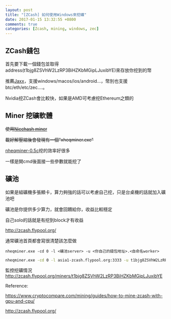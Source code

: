 ```yaml
---
layout: post
title: "[ZCash] 如何使用Windows來挖礦"
date: 2017-01-15 13:32:55 +0800
comments: true
categories: [Zcash, mining, windows, zec]
---
```


## ZCash錢包

首先要下載一個錢包並取得address(t1bjg8ZSVhW2LzRP3BiHZKbMGipLJuxibYE)來存放你挖到的幣

推薦[Jaxx](https://jaxx.io/)，支援windows/macos/ios/android...，幣別也支援btc/eth/etc/zec....。

Nvidia挖ZCash會比較快，如果是AMD可考慮挖Ethereum之類的

## Miner 挖礦軟體

~~使用[Nicehash miner](https://github.com/etherchain-org/nheqminer/releases/latest)~~

~~載好解壓縮後會發現有一個"xheqminer.exe"~~

[nheqminer-0.5c](https://github.com/nicehash/nheqminer/releases)挖的效率好很多

一樣是開cmd後面接一些參數就能挖了

## 礦池

如果是組礦機多張顯卡，算力夠強的話可以考慮自己挖，只是台桌機的話就加入礦池吧

礦池是你提供多少算力，就會回饋給你，收益比較穩定

自己solo的話就是有挖到block才有收益

http://zcash.flypool.org/

通常礦池首頁都會寫很清楚該怎麼做

```
nheqminer.exe -cd 0 -l <礦池server> -u <你自己的錢包地址>.<自命名worker> 
```

```bash 
nheqminer.exe -cd 0 -l asia1-zcash.flypool.org:3333 -u t1bjg8ZSVhW2LzRP3BiHZKbMGipLJuxibYE.bob1
```

監控挖礦情況
http://zcash.flypool.org/miners/t1bjg8ZSVhW2LzRP3BiHZKbMGipLJuxibYE



Reference:

https://www.cryptocompare.com/mining/guides/how-to-mine-zcash-with-gpu-and-cpu/

http://zcash.flypool.org/